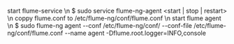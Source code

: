 start flume-service \n
$ sudo service flume-ng-agent <start | stop | restart> \n
coppy flume.conf to /etc/flume-ng/conf/flume.conf \n
start flume agent \n
$ sudo flume-ng agent --conf /etc/flume-ng/conf/ --conf-file /etc/flume-ng/conf/flume.conf --name agent -Dflume.root.logger=INFO,console

